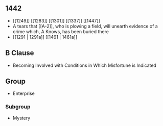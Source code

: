 ## 1442
- [[1249]] [[1283]] [[1301]] [[1337]] [[1447]] 
- A tears that [[A-2]], who is plowing a field, will unearth evidence of a crime which, A Knows, has been buried there
- [[1291 | 1291a]] [[1461 | 1461a]] 

## B Clause
- Becoming Involved with Conditions in Which Misfortune is Indicated

## Group
- Enterprise

### Subgroup
- Mystery

